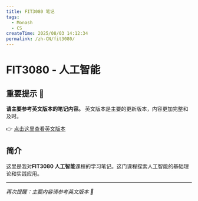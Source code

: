 ```yaml
---
title: FIT3080 笔记
tags:
  - Monash
  - CS
createTime: 2025/08/03 14:12:34
permalink: /zh-CN/fit3080/
---
```


# FIT3080 - 人工智能

## 重要提示 📢

**请主要参考英文版本的笔记内容。** 英文版本是主要的更新版本，内容更加完整和及时。

👉 [点击这里查看英文版本](../../../notes/fit3080/)

## 简介

这里是我对**FIT3080 人工智能**课程的学习笔记。这门课程探索人工智能的基础理论和实践应用。

---

*再次提醒：主要内容请参考英文版本 🚀*
